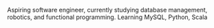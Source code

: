 Aspiring software engineer, currently studying database management, robotics, and functional programming. Learning MySQL, Python, Scala
